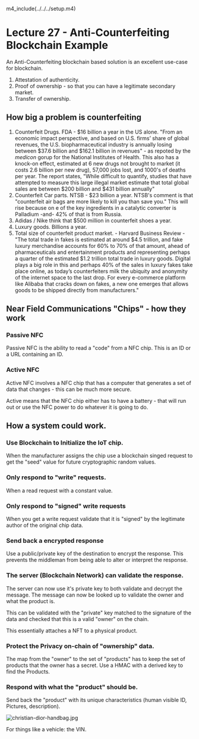 
m4_include(../../../setup.m4)

# Lecture 27 - Anti-Counterfeiting Blockchain Example

An Anti-Counterfeiting blockchain based solution is an excellent use-case for
blockchain.

1. Attestation of authenticity.
2. Proof of ownership - so that you can have a legitimate secondary market.
3. Transfer of ownership.

## How big a problem is counterfeiting

1. Counterfeit Drugs.  FDA - $16 billion a year in the US alone.  "From an economic impact perspective, and based on U.S. firms’ share of global revenues, the U.S.
biopharmaceutical industry is annually losing between $37.6 billion and $162.1 billion in revenues" - as repoted by the _medicon_ gorup for the National Institutes of Health.  This also has a knock-on effect, estimated at 6 new drugs not brought to market (it costs 2.6 billion per new drug), 57,000 jobs lost, and 1000's of deaths per year.   The report states, "While difficult to quantify,
studies that have attempted
to measure this large illegal
market estimate that total
global sales are between
$200 billion and $431
billion annually"
2. Counterfeit Car parts.  NTSB - $23 billion a year.   NTSB's comment is that "counterfeit air bags are more likely to kill you than save you."  This will rise because on e of the key ingredients in a catalytic converter is Palladium -and- 42% of that is from Russia.
3. Adidas / Nike think that $500 million in counterfeit shoes a year.
3. Luxury goods.  Billions a year.
4. Total size of counterfeit product market. - Harvard Business Review - "The total trade in fakes is estimated at around $4.5 trillion, and fake luxury merchandise accounts for 60% to 70% of that amount, ahead of pharmaceuticals and entertainment products and representing perhaps a quarter of the estimated $1.2 trillion total trade in luxury goods.  Digital plays a big role in this and perhaps 40% of the sales in luxury fakes take place online, as today’s counterfeiters milk the ubiquity and anonymity of the internet space to the last drop. For every e-commerce platform like Alibaba that cracks down on fakes, a new one emerges that allows goods to be shipped directly from manufacturers."



## Near Field Communications "Chips" - how they work

### Passive NFC

Passive NFC is the ability to read a "code" from a NFC chip.  This is an ID or
a URL containing an ID.



### Active NFC

Active NFC involves a NFC chip that has a computer that generates a set of data
that changes - this can be much more secure.

Active means that the NFC chip either has to have a battery - that will run out
or use the NFC power to do whatever it is going to do.



## How a system could work.


### Use Blockchain to Initialize the IoT chip.

When the manufacturer assigns the chip use a blockchain singed
request to get the "seed" value for future cryptographic random
values.
 

### Only respond to "write" requests.

When a read request with a constant value.




### Only respond to "signed" write requests

When you get a write request validate that it is "signed" by the 
legitimate author of the original chip data.



### Send back a encrypted response

Use a public/private key of the destination to encrypt the response.
This prevents the middleman from being able to alter or interpret 
the response.



### The server (Blockchain Network) can validate the response.

The server can now use it's private key to both validate and decrypt the message.
The message can now be looked up to validate the owner and what the product is.

This can be validated with the "private" key matched to the signature of the
data and checked that this is a valid "owner" on the chain.

This essentially attaches a NFT to a physical product.



### Protect the Privacy on-chain of "ownership" data.

The map from the "owner" to the set of "products" has to keep the set of products
that the owner has a secret.  Use a HMAC with a derived key to find the Products.



### Respond with what the "product" should be.

Send back the "product" with its unique characteristics (human visible ID, Pictures,
description).

![christian-dior-handbag.jpg](christian-dior-handbag.jpg)

For things like a vehicle: the VIN.








